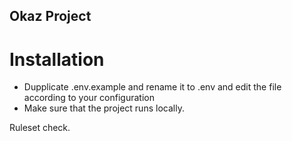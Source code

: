 ## Okaz Project

# Installation

- Dupplicate .env.example and rename it to .env and edit the file according to your configuration
- Make sure that the project runs locally.

Ruleset check.
